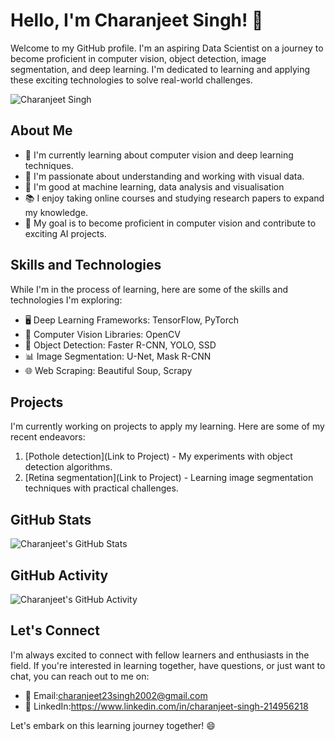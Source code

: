 # Hello, I'm Charanjeet Singh! 👋

Welcome to my GitHub profile. I'm an aspiring Data Scientist on a journey to become proficient in computer vision, object detection, image segmentation, and deep learning. I'm dedicated to learning and applying these exciting technologies to solve real-world challenges.

![Charanjeet Singh](https://ibb.co/Mc4p7CV)

## About Me

- 🌱 I'm currently learning about computer vision and deep learning techniques.
- 🧠 I'm passionate about understanding and working with visual data.
- 🍁 I'm good at machine learning, data analysis and visualisation
- 📚 I enjoy taking online courses and studying research papers to expand my knowledge.
- 🚀 My goal is to become proficient in computer vision and contribute to exciting AI projects.

## Skills and Technologies

While I'm in the process of learning, here are some of the skills and technologies I'm exploring:

- 🖥️ Deep Learning Frameworks: TensorFlow, PyTorch
- 📸 Computer Vision Libraries: OpenCV
- 🤖 Object Detection: Faster R-CNN, YOLO, SSD
- 📊 Image Segmentation: U-Net, Mask R-CNN
- 🌐 Web Scraping: Beautiful Soup, Scrapy

## Projects

I'm currently working on projects to apply my learning. Here are some of my recent endeavors:

1. [Pothole detection](Link to Project) - My experiments with object detection algorithms.
2. [Retina segmentation](Link to Project) - Learning image segmentation techniques with practical challenges.


## GitHub Stats

![Charanjeet's GitHub Stats](https://github-readme-stats.vercel.app/api?username=charanjeet-singh&show_icons=true&count_private=true)

## GitHub Activity

![Charanjeet's GitHub Activity](https://github-readme-stats.vercel.app/api/wakatime?username=charanjeet-singh)

## Let's Connect

I'm always excited to connect with fellow learners and enthusiasts in the field. If you're interested in learning together, have questions, or just want to chat, you can reach out to me on:

- 📧 Email:charanjeet23singh2002@gmail.com
- 💼 LinkedIn:https://www.linkedin.com/in/charanjeet-singh-214956218
  
Let's embark on this learning journey together! 😄
